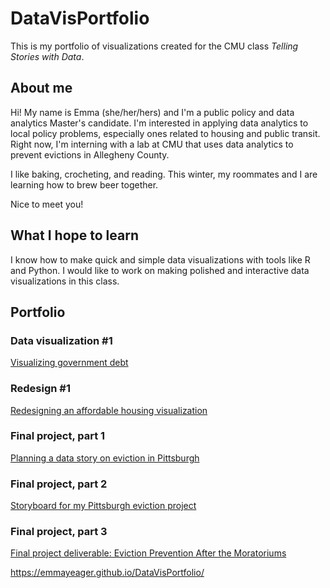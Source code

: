 # DataVisPortfolio
This is my portfolio of visualizations created for the CMU class _Telling Stories with Data_.

## About me
Hi! My name is Emma (she/her/hers) and I'm a public policy and data analytics Master's candidate. I'm interested in applying data analytics to local policy problems, especially ones related to housing and public transit. Right now, I'm interning with a lab at CMU that uses data analytics to prevent evictions in Allegheny County. 

I like baking, crocheting, and reading. This winter, my roommates and I are learning how to brew beer together.  

Nice to meet you!

## What I hope to learn
I know how to make quick and simple data visualizations with tools like R and Python. I would like to work on making polished and interactive data visualizations in this class. 

## Portfolio

### Data visualization #1

[Visualizing government debt](/datavis1.md)

### Redesign #1

[Redesigning an affordable housing visualization](/redesign1.md)

### Final project, part 1

[Planning a data story on eviction in Pittsburgh](/finalpt1.md)

### Final project, part 2

[Storyboard for my Pittsburgh eviction project](/finalpt2.md)

### Final project, part 3

[Final project deliverable: Eviction Prevention After the Moratoriums](/finalpt3.md)

https://emmayeager.github.io/DataVisPortfolio/
